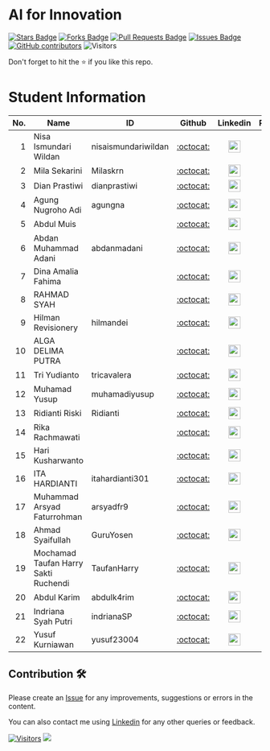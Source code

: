 # AI for Innovation

<a href="https://github.com/drshahizan/AI-Innovation/stargazers"><img src="https://img.shields.io/github/stars/drshahizan/AI-Innovation" alt="Stars Badge"/></a>
<a href="https://github.com/drshahizan/AI-Innovation/network/members"><img src="https://img.shields.io/github/forks/drshahizan/AI-Innovation" alt="Forks Badge"/></a>
<a href="https://github.com/drshahizan/AI-Innovation/pulls"><img src="https://img.shields.io/github/issues-pr/drshahizan/AI-Innovation" alt="Pull Requests Badge"/></a>
<a href="https://github.com/drshahizan/AI-Innovation"><img src="https://img.shields.io/github/issues/drshahizan/AI-Innovation" alt="Issues Badge"/></a>
<a href="https://github.com/drshahizan/AI-Innovation/graphs/contributors"><img alt="GitHub contributors" src="https://img.shields.io/github/contributors/drshahizan/AI-Innovation?color=2b9348"></a>
![Visitors](https://api.visitorbadge.io/api/visitors?path=https%3A%2F%2Fgithub.com%2Fdrshahizan%2FAI-Innovation&labelColor=%23d9e3f0&countColor=%23697689&style=flat)

Don't forget to hit the :star: if you like this repo.

# Student Information

| No. | Name | ID | Github | Linkedin | Portfolio |
|-----:|-----------------------------------------|------------|:-----------------:|:-----------------------:| :-----------------------:|
| 1   | Nisa Ismundari Wildan                      | nisaismundariwildan    | [:octocat:](https://github.com/nisaismundariwildan)   | <a href="https://www.linkedin.com/in/nisa-ismundari-wildan-70b89b187/"><img src="./images/linkedin.png" width="24px" height="24px"></a> |<a href="./portfolio/nisaismundariwildan"><img src="./images/portfolio.png" width="24px" height="24px"></a>|
| 2   | Mila Sekarini                     | Milaskrn     | [:octocat:](https://github.com/)   | <a href="https://www.linkedin.com/in/"><img src="./images/linkedin.png" width="24px" height="24px"></a> |<a href="./portfolio/"><img src="./images/portfolio.png" width="24px" height="24px"></a>|
| 3   | Dian Prastiwi                    |   dianprastiwi  | [:octocat:](https://github.com/)   | <a href="https://www.linkedin.com/in/"><img src="./images/linkedin.png" width="24px" height="24px"></a> |<a href="./portfolio/"><img src="./images/portfolio.png" width="24px" height="24px"></a>|
| 4   | Agung Nugroho Adi                   | agungna    | [:octocat:](https://github.com/agungna)   | <a href="https://www.linkedin.com/in/"><img src="./images/linkedin.png" width="24px" height="24px"></a> |<a href="./portfolio/agungna"><img src="./images/portfolio.png" width="24px" height="24px"></a>|
| 5   | Abdul Muis                     |     | [:octocat:](https://github.com/)   | <a href="https://www.linkedin.com/in/"><img src="./images/linkedin.png" width="24px" height="24px"></a> |<a href="./portfolio/"><img src="./images/portfolio.png" width="24px" height="24px"></a>|
| 6   | Abdan Muhammad Adani                      | abdanmadani    | [:octocat:](https://github.com/abdanmadani)   | <a href="https://www.linkedin.com/in/"><img src="./images/linkedin.png" width="24px" height="24px"></a> |<a href="./portfolio/abdanmadani"><img src="./images/portfolio.png" width="24px" height="24px"></a>|
| 7   | Dina Amalia Fahima                      |     | [:octocat:](https://github.com/)   | <a href="https://www.linkedin.com/in/"><img src="./images/linkedin.png" width="24px" height="24px"></a> |<a href="./portfolio/"><img src="./images/portfolio.png" width="24px" height="24px"></a>|
| 8   | RAHMAD SYAH                      |     | [:octocat:](https://github.com/)   | <a href="https://www.linkedin.com/in/"><img src="./images/linkedin.png" width="24px" height="24px"></a> |<a href="./portfolio/"><img src="./images/portfolio.png" width="24px" height="24px"></a>|
| 9   | Hilman Revisionery                      | hilmandei    | [:octocat:](https://github.com/hilmandei)   | <a href="https://www.linkedin.com/in/hilman-revisionery-48ba21191/"><img src="./images/linkedin.png" width="24px" height="24px"></a> |<a href="./portfolio/hilmandei"><img src="./images/portfolio.png" width="24px" height="24px"></a>|
| 10   | ALGA DELIMA PUTRA                      |     | [:octocat:](https://github.com/)   | <a href="https://www.linkedin.com/in/"><img src="./images/linkedin.png" width="24px" height="24px"></a> |<a href="./portfolio/"><img src="./images/portfolio.png" width="24px" height="24px"></a>|
| 11   | Tri Yudianto                      | tricavalera    | [:octocat:](https://github.com/tricavalera)   | <a href="https://www.linkedin.com/in/"><img src="./images/linkedin.png" width="24px" height="24px"></a> |<a href="./portfolio/tricavalera"><img src="./images/portfolio.png" width="24px" height="24px"></a>|
| 12   | Muhamad Yusup                      |  muhamadiyusup   | [:octocat:](https://github.com/muhamadiyusup)   | <a href="https://www.linkedin.com/in/muhamad-yusup-s-si-aaaij-aiis-crmo-60a51b103/"><img src="./images/linkedin.png" width="24px" height="24px"></a> |<a href="./portfolio/muhamadiyusup"><img src="./images/portfolio.png" width="24px" height="24px"></a>|
| 13   | Ridianti Riski                     | Ridianti    | [:octocat:](https://github.com/Ridianti)   | <a href="https://www.linkedin.com/in/"><img src="./images/linkedin.png" width="24px" height="24px"></a> |<a href="./portfolio/Ridianti"><img src="./images/portfolio.png" width="24px" height="24px"></a>|
| 14  | Rika Rachmawati                      |     | [:octocat:](https://github.com/)   | <a href="https://www.linkedin.com/in/"><img src="./images/linkedin.png" width="24px" height="24px"></a> |<a href="./portfolio/"><img src="./images/portfolio.png" width="24px" height="24px"></a>|
| 15   | Hari Kusharwanto                      |     | [:octocat:](https://github.com/)   | <a href="https://www.linkedin.com/in/"><img src="./images/linkedin.png" width="24px" height="24px"></a> |<a href="./portfolio/"><img src="./images/portfolio.png" width="24px" height="24px"></a>|
| 16   | ITA HARDIANTI                     | itahardianti301     | [:octocat:](https://github.com/)   | <a href="https://www.linkedin.com/in/ita-hardianti-65b7a4a5/"><img src="./images/linkedin.png" width="24px" height="24px"></a> |<a href="./portfolio/itahardianti301"><img src="./images/portfolio.png" width="24px" height="24px"></a>|
| 17   | Muhammad Arsyad Faturrohman                      | arsyadfr9    | [:octocat:](https://github.com/arsyadfr9)   | <a href="https://www.linkedin.com/in/"><img src="./images/linkedin.png" width="24px" height="24px"></a> |<a href="./portfolio/arsyadfr9"><img src="./images/portfolio.png" width="24px" height="24px"></a>|
| 18   | Ahmad Syaifullah                    | GuruYosen    | [:octocat:](https://github.com/GuruYosen)   | <a href="https://www.linkedin.com/in/"><img src="./images/linkedin.png" width="24px" height="24px"></a> |<a href="./portfolio/GuruYosen"><img src="./images/portfolio.png" width="24px" height="24px"></a>|
| 19   | Mochamad Taufan Harry Sakti Ruchendi                     | TaufanHarry    | [:octocat:](https://github.com/TaufanHarry)   | <a href="https://www.linkedin.com/in/"><img src="./images/linkedin.png" width="24px" height="24px"></a> |<a href="./portfolio/TaufanHarry"><img src="./images/portfolio.png" width="24px" height="24px"></a>|
| 20   | Abdul Karim                     | abdulk4rim    | [:octocat:](https://github.com/abdulk4rim)   | <a href="https://www.linkedin.com/in/"><img src="./images/linkedin.png" width="24px" height="24px"></a> |<a href="./portfolio/abdulk4rim"><img src="./images/portfolio.png" width="24px" height="24px"></a>|
| 21   | Indriana Syah Putri                    | indrianaSP    | [:octocat:](https://github.com/indrianaSP)   | <a href="https://www.linkedin.com/in/"><img src="./images/linkedin.png" width="24px" height="24px"></a> |<a href="./portfolio/indrianaSP"><img src="./images/portfolio.png" width="24px" height="24px"></a>|
| 22   | Yusuf Kurniawan                      | yusuf23004    | [:octocat:](https://github.com/yusuf23004)   | <a href="https://www.linkedin.com/in/"><img src="./images/linkedin.png" width="24px" height="24px"></a> |<a href="./portfolio/yusuf23004"><img src="./images/portfolio.png" width="24px" height="24px"></a>|

## Contribution 🛠️
Please create an [Issue](https://github.com/drshahizan/AI-Innovation/issues) for any improvements, suggestions or errors in the content.

You can also contact me using [Linkedin](https://www.linkedin.com/in/drshahizan/) for any other queries or feedback.

[![Visitors](https://api.visitorbadge.io/api/visitors?path=https%3A%2F%2Fgithub.com%2Fdrshahizan&labelColor=%23697689&countColor=%23555555&style=plastic)](https://visitorbadge.io/status?path=https%3A%2F%2Fgithub.com%2Fdrshahizan)
![](https://hit.yhype.me/github/profile?user_id=81284918)

